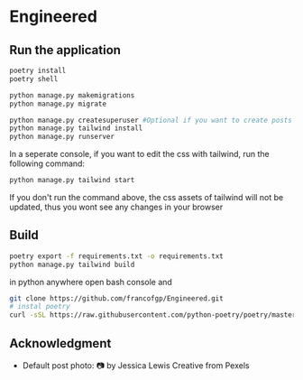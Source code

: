 # Engineered


## Run the application

```bash
poetry install
poetry shell

python manage.py makemigrations
python manage.py migrate

python manage.py createsuperuser #Optional if you want to create posts
python manage.py tailwind install
python manage.py runserver

```

In a seperate  console, if you want to edit the css with tailwind, run the following command:

```bash
python manage.py tailwind start
```

If you don't run the command above, the css assets of tailwind will not be updated, thus you wont see any changes in your browser



## Build

```bash
poetry export -f requirements.txt -o requirements.txt
python manage.py tailwind build


```
in python anywhere open bash console and
```bash
git clone https://github.com/francofgp/Engineered.git
# instal poetry
curl -sSL https://raw.githubusercontent.com/python-poetry/poetry/master/get-poetry.py | python -

```

## Acknowledgment

- Default post photo: 📷 by Jessica Lewis Creative from Pexels